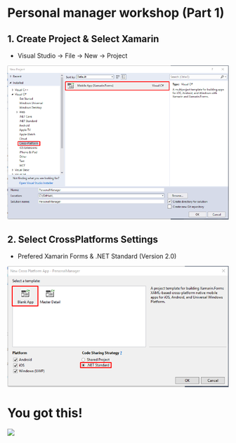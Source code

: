 # Personal manager workshop (Part 1)


## 1. Create Project & Select Xamarin

- Visual Studio -> File -> New -> Project


![](../Resources/Screenshots/Screenshot_01.png)

## 2. Select CrossPlatforms Settings
- Prefered Xamarin Forms & .NET Standard (Version 2.0)

![](../Resources/Screenshots/Screenshot_02.png)


# You got this!

![](Materials/Screenshot_04.png)